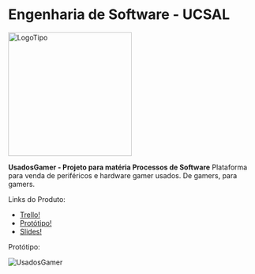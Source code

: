 # Engenharia de Software - UCSAL
<img src="https://i.imgur.com/crcYcdV.png" alt="LogoTipo"    width="250"/>

**UsadosGamer - Projeto para matéria Processos de Software**
Plataforma para venda de periféricos e hardware gamer usados. De gamers, para gamers.

 Links do Produto:
 - [Trello!](https://marcoborgess.notion.site/333e386bc32a436bb5f9ca4359faeae7?v=5539c195c1844feb889a554bd6d27210)
 - [Protótipo!](https://www.figma.com/proto/6QkQp4U7aDU214oYFYQUTF/USADOS-GAMER?node-id=93%3A40&scaling=scale-down&page-id=0%3A1&starting-point-node-id=93%3A10&hotspot-hints=0)
 - [Slides!](https://docs.google.com/presentation/d/1_c2-Gh6eMtELK7GvydqTlZA5bf4xrXJ6oltHwmDucus/edit?usp=sharing)
 
 Protótipo:

![UsadosGamer](https://user-images.githubusercontent.com/65771228/145478975-2e90c980-7805-452e-a2da-7ab9820b573d.gif)
